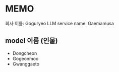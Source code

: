 # MEMO

회사 이름: Goguryeo
LLM service name: Gaemamusa

## model 이름 (인물)

- Dongcheon
- Gogeonmoo
- Gwanggaeto
